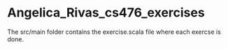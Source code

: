 # Angelica_Rivas_cs476_exercises

The src/main folder contains the exercise.scala file where each exercse is done. 
